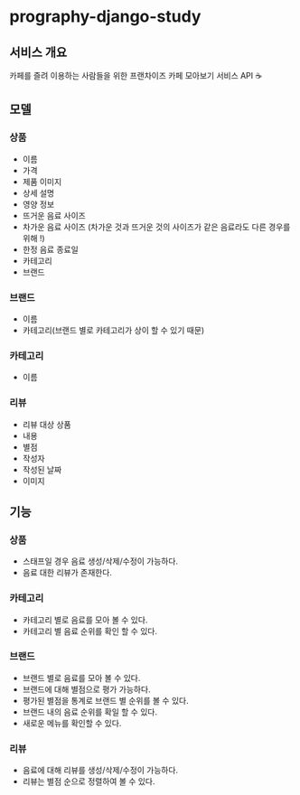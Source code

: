 # prography-django-study

## 서비스 개요
카페를 즐려 이용하는 사람들을 위한 프랜차이즈 카페 모아보기 서비스 API ☕️

## 모델
### 상품
- 이름
- 가격
- 제품 이미지
- 상세 설명
- 영양 정보
- 뜨거운 음료 사이즈
- 차가운 음료 사이즈
(차가운 것과 뜨거운 것의 사이즈가 같은 음료라도 다른 경우를 위해 !)
- 한정 음료 종료일
- 카테고리
- 브랜드

### 브랜드
- 이름
- 카테고리(브랜드 별로 카테고리가 상이 할 수 있기 때문)

### 카테고리
- 이름

### 리뷰
- 리뷰 대상 상품
- 내용
- 별점
- 작성자
- 작성된 날짜
- 이미지

## 기능
### 상품
- 스태프일 경우 음료 생성/삭제/수정이 가능하다.
- 음료 대한 리뷰가 존재한다.

### 카테고리
- 카테고리 별로 음료를 모아 볼 수 있다.
- 카테고리 별 음료 순위를 확인 할 수 있다.

### 브랜드
- 브랜드 별로 음료를 모아 볼 수 있다.
- 브랜드에 대해 별점으로 평가 가능하다.
- 평가된 별점을 통계로 브랜드 별 순위를 볼 수 있다.
- 브랜드 내의 음료 순위를 확일 할 수 있다.
- 새로운 메뉴를 확인할 수 있다.

### 리뷰
- 음료에 대해 리뷰를 생성/삭제/수정이 가능하다.
- 리뷰는 별점 순으로 정렬하여 볼 수 있다.
